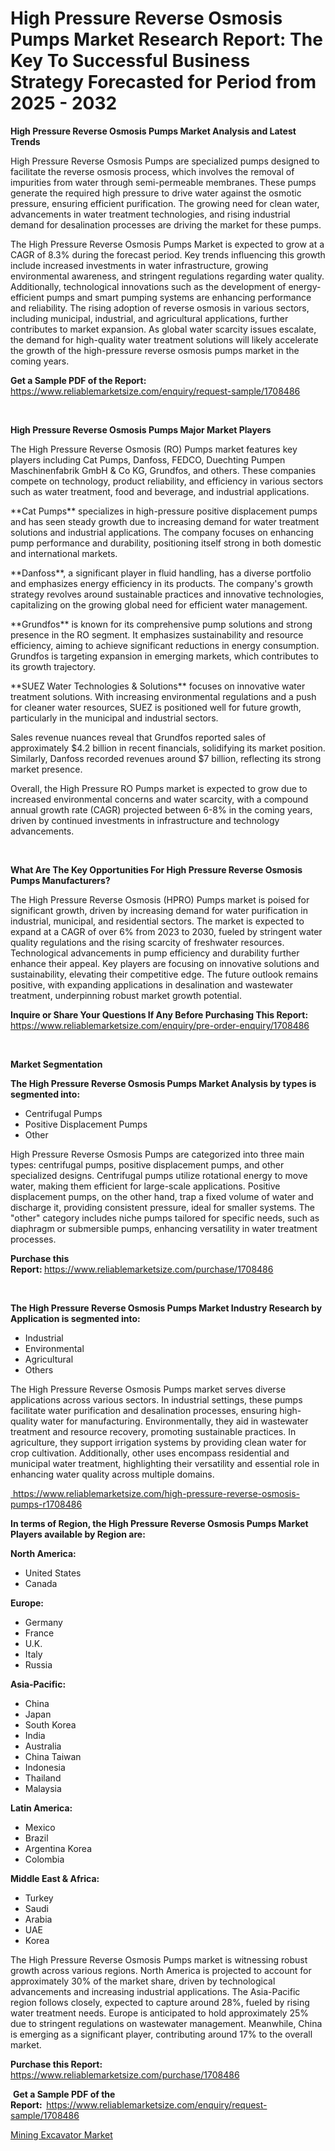 <p><h1>High Pressure Reverse Osmosis Pumps Market Research Report: The Key To Successful Business Strategy Forecasted for Period from 2025 - 2032</h1></p><p><strong>High Pressure Reverse Osmosis Pumps Market Analysis and Latest Trends</strong></p>
<p><p>High Pressure Reverse Osmosis Pumps are specialized pumps designed to facilitate the reverse osmosis process, which involves the removal of impurities from water through semi-permeable membranes. These pumps generate the required high pressure to drive water against the osmotic pressure, ensuring efficient purification. The growing need for clean water, advancements in water treatment technologies, and rising industrial demand for desalination processes are driving the market for these pumps.</p><p>The High Pressure Reverse Osmosis Pumps Market is expected to grow at a CAGR of 8.3% during the forecast period. Key trends influencing this growth include increased investments in water infrastructure, growing environmental awareness, and stringent regulations regarding water quality. Additionally, technological innovations such as the development of energy-efficient pumps and smart pumping systems are enhancing performance and reliability. The rising adoption of reverse osmosis in various sectors, including municipal, industrial, and agricultural applications, further contributes to market expansion. As global water scarcity issues escalate, the demand for high-quality water treatment solutions will likely accelerate the growth of the high-pressure reverse osmosis pumps market in the coming years.</p></p>
<p><strong>Get a Sample PDF of the Report:&nbsp;</strong> <a href="https://www.reliablemarketsize.com/enquiry/request-sample/1708486?utm_campaign=1131&utm_medium=2&utm_source=Github&utm_content=ia&utm_term=10012025&utm_id=high-pressure-reverse-osmosis-pumps">https://www.reliablemarketsize.com/enquiry/request-sample/1708486</a></p>
<p>&nbsp;</p>
<p><strong>High Pressure Reverse Osmosis Pumps Major Market Players</strong></p>
<p><p>The High Pressure Reverse Osmosis (RO) Pumps market features key players including Cat Pumps, Danfoss, FEDCO, Duechting Pumpen Maschinenfabrik GmbH & Co KG, Grundfos, and others. These companies compete on technology, product reliability, and efficiency in various sectors such as water treatment, food and beverage, and industrial applications.</p><p>**Cat Pumps** specializes in high-pressure positive displacement pumps and has seen steady growth due to increasing demand for water treatment solutions and industrial applications. The company focuses on enhancing pump performance and durability, positioning itself strong in both domestic and international markets.</p><p>**Danfoss**, a significant player in fluid handling, has a diverse portfolio and emphasizes energy efficiency in its products. The company's growth strategy revolves around sustainable practices and innovative technologies, capitalizing on the growing global need for efficient water management.</p><p>**Grundfos** is known for its comprehensive pump solutions and strong presence in the RO segment. It emphasizes sustainability and resource efficiency, aiming to achieve significant reductions in energy consumption. Grundfos is targeting expansion in emerging markets, which contributes to its growth trajectory.</p><p>**SUEZ Water Technologies & Solutions** focuses on innovative water treatment solutions. With increasing environmental regulations and a push for cleaner water resources, SUEZ is positioned well for future growth, particularly in the municipal and industrial sectors.</p><p>Sales revenue nuances reveal that Grundfos reported sales of approximately $4.2 billion in recent financials, solidifying its market position. Similarly, Danfoss recorded revenues around $7 billion, reflecting its strong market presence.</p><p>Overall, the High Pressure RO Pumps market is expected to grow due to increased environmental concerns and water scarcity, with a compound annual growth rate (CAGR) projected between 6-8% in the coming years, driven by continued investments in infrastructure and technology advancements.</p></p>
<p>&nbsp;</p>
<p><strong>What Are The Key Opportunities For High Pressure Reverse Osmosis Pumps Manufacturers?</strong></p>
<p><p>The High Pressure Reverse Osmosis (HPRO) Pumps market is poised for significant growth, driven by increasing demand for water purification in industrial, municipal, and residential sectors. The market is expected to expand at a CAGR of over 6% from 2023 to 2030, fueled by stringent water quality regulations and the rising scarcity of freshwater resources. Technological advancements in pump efficiency and durability further enhance their appeal. Key players are focusing on innovative solutions and sustainability, elevating their competitive edge. The future outlook remains positive, with expanding applications in desalination and wastewater treatment, underpinning robust market growth potential.</p></p>
<p><strong>Inquire or Share Your Questions If Any Before Purchasing This Report:</strong> <a href="https://www.reliablemarketsize.com/enquiry/pre-order-enquiry/1708486?utm_campaign=1131&utm_medium=2&utm_source=Github&utm_content=ia&utm_term=10012025&utm_id=high-pressure-reverse-osmosis-pumps">https://www.reliablemarketsize.com/enquiry/pre-order-enquiry/1708486</a></p>
<p>&nbsp;</p>
<p><strong>Market Segmentation</strong></p>
<p><strong>The High Pressure Reverse Osmosis Pumps Market Analysis by types is segmented into:</strong></p>
<p><ul><li>Centrifugal Pumps</li><li>Positive Displacement Pumps</li><li>Other</li></ul></p>
<p><p>High Pressure Reverse Osmosis Pumps are categorized into three main types: centrifugal pumps, positive displacement pumps, and other specialized designs. Centrifugal pumps utilize rotational energy to move water, making them efficient for large-scale applications. Positive displacement pumps, on the other hand, trap a fixed volume of water and discharge it, providing consistent pressure, ideal for smaller systems. The "other" category includes niche pumps tailored for specific needs, such as diaphragm or submersible pumps, enhancing versatility in water treatment processes.</p></p>
<p><strong>Purchase this Report:&nbsp;</strong><a href="https://www.reliablemarketsize.com/purchase/1708486?utm_campaign=1131&utm_medium=2&utm_source=Github&utm_content=ia&utm_term=10012025&utm_id=high-pressure-reverse-osmosis-pumps">https://www.reliablemarketsize.com/purchase/1708486</a></p>
<p>&nbsp;</p>
<p><strong>The High Pressure Reverse Osmosis Pumps Market Industry Research by Application is segmented into:</strong></p>
<p><ul><li>Industrial</li><li>Environmental</li><li>Agricultural</li><li>Others</li></ul></p>
<p><p>The High Pressure Reverse Osmosis Pumps market serves diverse applications across various sectors. In industrial settings, these pumps facilitate water purification and desalination processes, ensuring high-quality water for manufacturing. Environmentally, they aid in wastewater treatment and resource recovery, promoting sustainable practices. In agriculture, they support irrigation systems by providing clean water for crop cultivation. Additionally, other uses encompass residential and municipal water treatment, highlighting their versatility and essential role in enhancing water quality across multiple domains.</p></p>
<p><a href="https://www.reliablemarketsize.com/high-pressure-reverse-osmosis-pumps-r1708486?utm_campaign=1131&utm_medium=2&utm_source=Github&utm_content=ia&utm_term=10012025&utm_id=high-pressure-reverse-osmosis-pumps">&nbsp;https://www.reliablemarketsize.com/high-pressure-reverse-osmosis-pumps-r1708486</a></p>
<p><strong>In terms of Region, the High Pressure Reverse Osmosis Pumps Market Players available by Region are:</strong></p>
<p>
    <p> <strong> North America: </strong>
        <ul>
            <li>United States</li>
            <li>Canada</li>
        </ul>
        </p> 
    <p> <strong> Europe: </strong>
        <ul>
            <li>Germany</li>
            <li>France</li>
            <li>U.K.</li>
            <li>Italy</li>
            <li>Russia</li>
        </ul>
        </p> 
    <p> <strong> Asia-Pacific: </strong>
        <ul>
            <li>China</li>
            <li>Japan</li>
            <li>South Korea</li>
            <li>India</li>
            <li>Australia</li>
            <li>China Taiwan</li>
            <li>Indonesia</li>
            <li>Thailand</li>
            <li>Malaysia</li>
        </ul>
        </p> 
    <p> <strong> Latin America: </strong>
        <ul>
            <li>Mexico</li>
            <li>Brazil</li>
            <li>Argentina Korea</li>
            <li>Colombia</li>
        </ul>
        </p> 
    <p> <strong> Middle East & Africa: </strong>
        <ul>
            <li>Turkey</li>
            <li>Saudi</li>
            <li>Arabia</li>
            <li>UAE</li>
            <li>Korea</li>
        </ul>
    </p>
    </p>
<p><p>The High Pressure Reverse Osmosis Pumps market is witnessing robust growth across various regions. North America is projected to account for approximately 30% of the market share, driven by technological advancements and increasing industrial applications. The Asia-Pacific region follows closely, expected to capture around 28%, fueled by rising water treatment needs. Europe is anticipated to hold approximately 25% due to stringent regulations on wastewater management. Meanwhile, China is emerging as a significant player, contributing around 17% to the overall market.</p></p>
<p><strong>Purchase this Report: </strong><a href="https://www.reliablemarketsize.com/purchase/1708486?utm_campaign=1131&utm_medium=2&utm_source=Github&utm_content=ia&utm_term=10012025&utm_id=high-pressure-reverse-osmosis-pumps">https://www.reliablemarketsize.com/purchase/1708486</a></p>
<p>&nbsp;<strong>Get a Sample PDF of the Report:&nbsp;&nbsp;</strong><a href="https://www.reliablemarketsize.com/enquiry/request-sample/1708486?utm_campaign=1131&utm_medium=2&utm_source=Github&utm_content=ia&utm_term=10012025&utm_id=high-pressure-reverse-osmosis-pumps">https://www.reliablemarketsize.com/enquiry/request-sample/1708486</a></p>
<p><strong></strong></p>
<p><p><a href="https://github.com/CliffMedina6/Market-Research-Report-List-7/blob/main/mining-excavator-market.md?utm_campaign=1131&utm_medium=2&utm_source=Github&utm_content=ia&utm_term=10012025&utm_id=high-pressure-reverse-osmosis-pumps">Mining Excavator Market</a></p></p>
